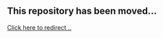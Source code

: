 ## This repository has been moved... 

 [Click here to redirect .. ](https://github.com/newrelic/newrelic-java-micronaut-core/)
